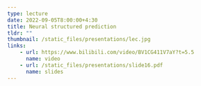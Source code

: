```yaml
---
type: lecture
date: 2022-09-05T8:00:00+4:30
title: Neural structured prediction
tldr: ""
thumbnail: /static_files/presentations/lec.jpg
links: 
    - url: https://www.bilibili.com/video/BV1CG411V7aY?t=5.5
      name: video
    - url: /static_files/presentations/slide16.pdf
      name: slides
--- 
```

